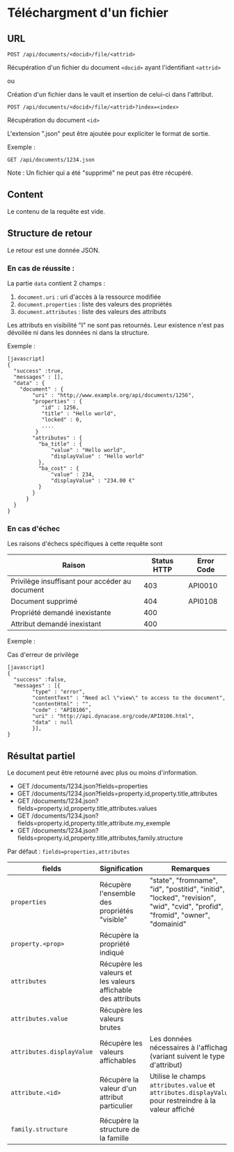 # Téléchargment d'un fichier

## URL

    POST /api/documents/<docid>/file/<attrid>

Récupération d'un fichier du document `<docid>` ayant l'identifiant `<attrid>`

ou

Création d'un fichier dans le vault et insertion de celui-ci dans l'attribut.

    POST /api/documents/<docid>/file/<attrid>?index=<index>

Récupération du document `<id>`

L'extension ".json" peut être ajoutée pour expliciter le format de sortie.

Exemple :

    GET /api/documents/1234.json

Note : Un fichier qui a été "supprimé" ne peut pas être récupéré.

## Content

Le contenu de la requête est vide.

## Structure de retour

Le retour est une donnée JSON.

### En cas de réussite :

La partie `data` contient 2 champs :

1.  `document.uri` : uri d'accès à la ressource modifiée
1.  `document.properties` : liste des valeurs des propriétés
2.  `document.attributes` : liste des valeurs des attributs


Les attributs en visibilité "I" ne sont pas retournés. Leur existence n'est pas
dévoilée ni dans les données ni dans la structure.

Exemple :

    [javascript]
    {
      "success" :true,
      "messages" : [],
      "data" : {
        "document" : {
            "uri" : "http;//www.example.org/api/documents/1256",
            "properties" : { 
               "id" : 1256,
               "title" : "Hello world",
               "locked" : 0,
               ....
             }
            "attributes" : { 
              "ba_title" : {
                  "value" : "Hello world",
                  "displayValue" : "Hello world"
              },
              "ba_cost" : {
                  "value" : 234,
                  "displayValue" : "234.00 €"
              }
            }
          }
      }
    }

### En cas d'échec

Les raisons d'échecs spécifiques à cette requête sont 

|                     Raison                     | Status HTTP | Error Code |
| ---------------------------------------------- | ----------- | ---------- |
| Privilège insuffisant pour accéder au document |         403 | API0010    |
| Document supprimé                              |         404 | API0108    |
| Propriété demandé inexistante                  |         400 |            |
| Attribut demandé inexistant                    |         400 |            |

Exemple : 

Cas d'erreur de privilège

    [javascript]
    {
      "success" :false,
      "messages" : [{
            "type" : "error", 
            "contentText" : "Need acl \"view\" to access to the document",
            "contentHtml" : "",
            "code" : "API0106", 
            "uri" : "http://api.dynacase.org/code/API0106.html",
            "data" : null
            }],
    }


## Résultat partiel

Le document peut être retourné avec plus ou moins d'information.

* GET /documents/1234.json?fields=properties
* GET /documents/1234.json?fields=property.id,property.title,attributes
* GET /documents/1234.json?fields=property.id,property.title,attributes.values
* GET /documents/1234.json?fields=property.id,property.title,attribute.my_exemple
* GET /documents/1234.json?fields=property.id,property.title,attributes,family.structure


Par défaut : `fields=properties,attributes`

|           fields          |                        Signification                         |                                                           Remarques                                                           |
| ------------------------- | ------------------------------------------------------------ | ----------------------------------------------------------------------------------------------------------------------------- |
| `properties`              | Récupère l'ensemble des propriétés "visible"                 | "state", "fromname", "id", "postitid", "initid", "locked", "revision", "wid", "cvid", "profid", "fromid", "owner", "domainid" |
| `property.<prop>`         | Récupère la propriété indiqué                                |                                                                                                                               |
| `attributes`              | Récupère les valeurs et les valeurs affichable des attributs |                                                                                                                               |
| `attributes.value`        | Récupère les valeurs brutes                                  |                                                                                                                               |
| `attributes.displayValue` | Récupère les valeurs affichables                             | Les données nécessaires à l'affichage (variant suivent le type d'attribut)                                                    |
| `attribute.<id>`          | Récupère la valeur d'un attribut particulier                 | Utilise le champs  `attributes.value` et `attributes.displayValue` pour restreindre à la valeur affiché                       |
| `family.structure`        | Récupère la structure de la famille                          |                                                                                                                               |